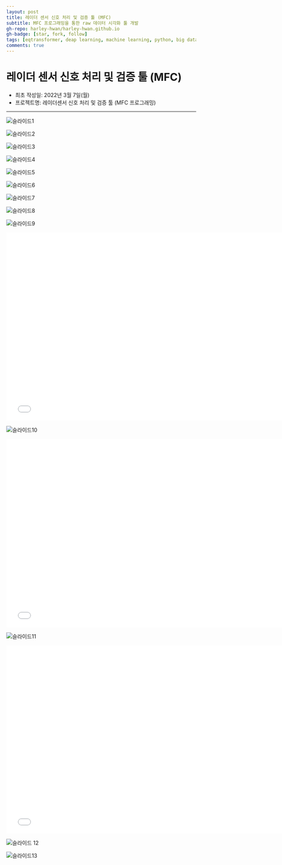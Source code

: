 ```yaml
---
layout: post
title: 레이더 센서 신호 처리 및 검증 툴 (MFC)
subtitle: MFC 프로그래밍을 통한 raw 데이터 시각화 툴 개발
gh-repo: harley-hwan/harley-hwan.github.io
gh-badge: [star, fork, follow]
tags: [eqtransformer, deap learning, machine learning, python, big data science]
comments: true
---
```


# 레이더 센서 신호 처리 및 검증 툴 (MFC)

- 최초 작성일: 2022년 3월 7일(월)
- 프로젝트명: 레이더센서 신호 처리 및 검증 툴 (MFC 프로그래밍)

---

![슬라이드1](https://user-images.githubusercontent.com/68185569/156956090-17a68172-af2d-45dc-a8a1-1e618d72f0a4.PNG)

![슬라이드2](https://user-images.githubusercontent.com/68185569/156956085-276cc30d-df0f-450a-9d3f-bd880eb595f0.PNG)

![슬라이드3](https://user-images.githubusercontent.com/68185569/156956100-bd757f49-4c06-4f10-a444-4b371a9ae420.PNG)

![슬라이드4](https://user-images.githubusercontent.com/68185569/156956103-b544306b-2697-44e0-96bc-d9065ffe3a56.PNG)

![슬라이드5](https://user-images.githubusercontent.com/68185569/156956122-9493ea55-43d0-47a0-a1c8-e041325718a4.PNG)

![슬라이드6](https://user-images.githubusercontent.com/68185569/156956113-2e46261e-1148-491e-ac3c-c04d71c935f7.PNG)

![슬라이드7](https://user-images.githubusercontent.com/68185569/156956132-510d1997-8f86-4bcc-85d9-e6270aca7b29.PNG)

![슬라이드8](https://user-images.githubusercontent.com/68185569/156956135-6d764d40-b5b2-46e7-ba15-0fd34e6d5f4a.PNG)

![슬라이드9](https://user-images.githubusercontent.com/68185569/156956139-2d09cb0f-d3c4-497d-b803-29d9181b97f3.PNG)

<iframe id="video" width="750" height="500" src="/assets/video/slide9_video.mp4" frameborder="0"> </iframe>

![슬라이드10](https://user-images.githubusercontent.com/68185569/156956147-1325ca72-9722-4964-962d-00d92e49017f.PNG)

<iframe id="video" width="750" height="500" src="/assets/video/slide10_video.mp4" frameborder="0"> </iframe>

![슬라이드11](https://user-images.githubusercontent.com/68185569/156956155-17c750a9-2146-4fa1-849e-cee10dc222a2.PNG)

<iframe id="video" width="750" height="500" src="/assets/video/slide11_video.mp4" frameborder="0"> </iframe>

![슬라이드 12](https://user-images.githubusercontent.com/68185569/156956322-c534cb58-e3d5-4b77-a892-68e7e0b5fafd.png)

![슬라이드13](https://user-images.githubusercontent.com/68185569/156956161-06cbce0e-dae8-4795-89df-d4febef94b11.PNG)

